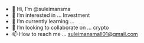 - 👋 Hi, I’m @suleimansma
- 👀 I’m interested in ... Investment 
- 🌱 I’m currently learning ...
- 💞️ I’m looking to collaborate on ... crypto
- 📫 How to reach me ... 
suleimansmall01@gmail.com

<!---
suleimansma/suleimansma is a ✨ special ✨ repository because its `README.md` (this file) appears on your GitHub profile.
You can click the Preview link to take a look at your changes.
--->
